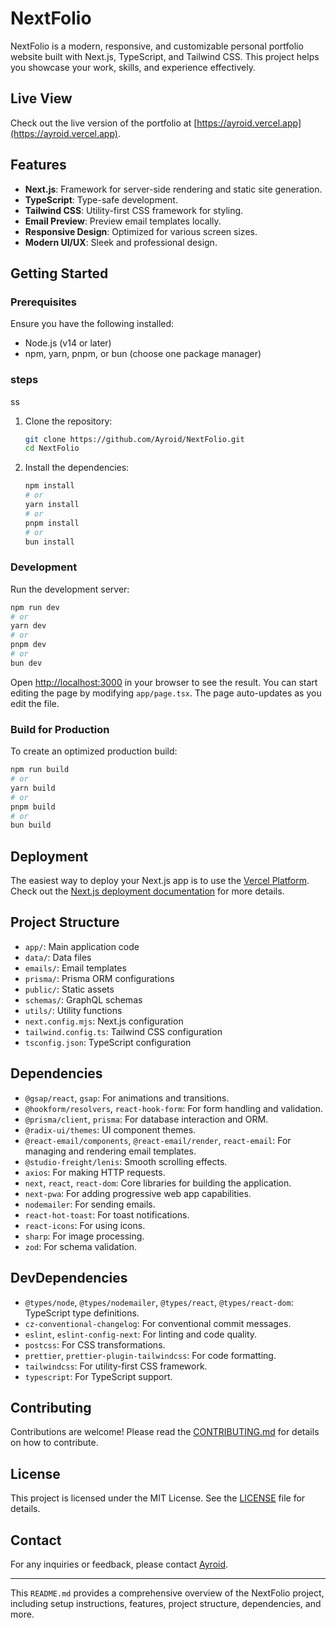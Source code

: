 # NextFolio

NextFolio is a modern, responsive, and customizable personal portfolio website built with Next.js, TypeScript, and Tailwind CSS. This project helps you showcase your work, skills, and experience effectively.

## Live View

Check out the live version of the portfolio at [https://ayroid.vercel.app](https://ayroid.vercel.app).

## Features

- **Next.js**: Framework for server-side rendering and static site generation.
- **TypeScript**: Type-safe development.
- **Tailwind CSS**: Utility-first CSS framework for styling.
- **Email Preview**: Preview email templates locally.
- **Responsive Design**: Optimized for various screen sizes.
- **Modern UI/UX**: Sleek and professional design.

## Getting Started

### Prerequisites

Ensure you have the following installed:

- Node.js (v14 or later)
- npm, yarn, pnpm, or bun (choose one package manager)

### steps
ss
1. Clone the repository:

    ```bash
    git clone https://github.com/Ayroid/NextFolio.git
    cd NextFolio
    ```

2. Install the dependencies:

    ```bash
    npm install
    # or
    yarn install
    # or
    pnpm install
    # or
    bun install
    ```

### Development

Run the development server:

```bash
npm run dev
# or
yarn dev
# or
pnpm dev
# or
bun dev
```

Open [http://localhost:3000](http://localhost:3000) in your browser to see the result. You can start editing the page by modifying `app/page.tsx`. The page auto-updates as you edit the file.

### Build for Production

To create an optimized production build:

```bash
npm run build
# or
yarn build
# or
pnpm build
# or
bun build
```

## Deployment

The easiest way to deploy your Next.js app is to use the [Vercel Platform](https://vercel.com/). Check out the [Next.js deployment documentation](https://nextjs.org/docs/deployment) for more details.

## Project Structure

- `app/`: Main application code
- `data/`: Data files
- `emails/`: Email templates
- `prisma/`: Prisma ORM configurations
- `public/`: Static assets
- `schemas/`: GraphQL schemas
- `utils/`: Utility functions
- `next.config.mjs`: Next.js configuration
- `tailwind.config.ts`: Tailwind CSS configuration
- `tsconfig.json`: TypeScript configuration

## Dependencies

- `@gsap/react`, `gsap`: For animations and transitions.
- `@hookform/resolvers`, `react-hook-form`: For form handling and validation.
- `@prisma/client`, `prisma`: For database interaction and ORM.
- `@radix-ui/themes`: UI component themes.
- `@react-email/components`, `@react-email/render`, `react-email`: For managing and rendering email templates.
- `@studio-freight/lenis`: Smooth scrolling effects.
- `axios`: For making HTTP requests.
- `next`, `react`, `react-dom`: Core libraries for building the application.
- `next-pwa`: For adding progressive web app capabilities.
- `nodemailer`: For sending emails.
- `react-hot-toast`: For toast notifications.
- `react-icons`: For using icons.
- `sharp`: For image processing.
- `zod`: For schema validation.

## DevDependencies

- `@types/node`, `@types/nodemailer`, `@types/react`, `@types/react-dom`: TypeScript type definitions.
- `cz-conventional-changelog`: For conventional commit messages.
- `eslint`, `eslint-config-next`: For linting and code quality.
- `postcss`: For CSS transformations.
- `prettier`, `prettier-plugin-tailwindcss`: For code formatting.
- `tailwindcss`: For utility-first CSS framework.
- `typescript`: For TypeScript support.

## Contributing

Contributions are welcome! Please read the [CONTRIBUTING.md](CONTRIBUTING.md) for details on how to contribute.

## License

This project is licensed under the MIT License. See the [LICENSE](LICENSE) file for details.

## Contact

For any inquiries or feedback, please contact [Ayroid](https://github.com/Ayroid).

---

This `README.md` provides a comprehensive overview of the NextFolio project, including setup instructions, features, project structure, dependencies, and more.
